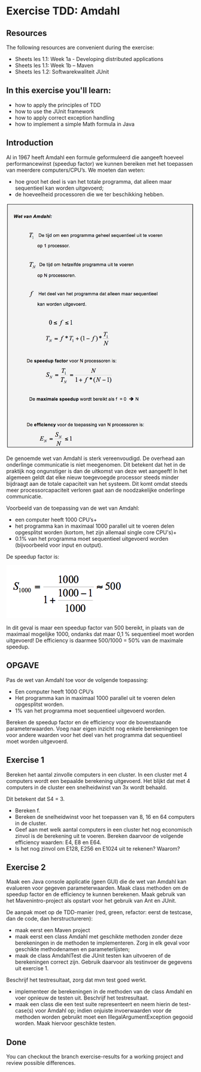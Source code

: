 Exercise TDD: Amdahl
=========================
Resources
-------------
The following resources are convenient during the exercise:

* Sheets les 1.1: Week 1a - Developing distributed applications
* Sheets les 1.1: Week 1b – Maven
* Sheets les 1.2: Softwarekwaliteit JUnit

In this exercise you'll learn:
------------------------------
* how to apply the principles of TDD
* how to use the JUnit framework
* how to apply correct exception handling
* how to implement a simple Math formula in Java


Introduction
------------
Al in 1967 heeft Amdahl een formule geformuleerd die aangeeft hoeveel performancewinst (speedup factor) we kunnen bereiken met het toepassen van meerdere computers/CPU’s. We moeten dan weten:
* hoe groot het deel is van het totale programma, dat alleen maar sequentieel kan worden uitgevoerd;
* de hoeveelheid processoren die we ter beschikking hebben.

![Alt text](images/amdahl-law.png)

De genoemde wet van Amdahl is sterk vereenvoudigd. De overhead aan onderlinge communicatie is niet meegenomen. Dit betekent dat het in de praktijk nog ongunstiger is dan de uitkomst van deze wet aangeeft! In het algemeen geldt dat elke nieuw toegevoegde processor steeds minder bijdraagt aan de totale capaciteit van het systeem. Dit komt omdat steeds meer processorcapaciteit verloren gaat aan de noodzakelijke onderlinge communicatie.

Voorbeeld van de toepassing van de wet van Amdahl:
* een computer heeft 1000 CPU’s+
* het programma kan in maximaal 1000 parallel uit te voeren delen opgesplitst worden (kortom, het zijn allemaal single core CPU's)+
* 0.1% van het programma moet sequentieel uitgevoerd worden (bijvoorbeeld voor input en output).

De speedup factor is:

![Alt text](images/example-speedup.png)

In dit geval is maar een speedup factor van 500 bereikt, in plaats van de maximaal mogelijke 1000, ondanks dat maar 0,1 % sequentieel moet worden uitgevoerd! De efficiency is daarmee 500/1000 = 50% van de maximale speedup.

OPGAVE
------
Pas de wet van Amdahl toe voor de volgende toepassing:
* Een computer heeft 1000 CPU’s
* Het programma kan in maximaal 1000 parallel uit te voeren delen opgesplitst worden.
* 1% van het programma moet sequentieel uitgevoerd worden.

Bereken de speedup factor en de efficiency voor de bovenstaande parameterwaarden. Voeg naar eigen inzicht nog enkele berekeningen toe voor andere waarden voor het deel van het programma dat sequentieel moet worden uitgevoerd.

Exercise 1
----------
Bereken het aantal zinvolle computers in een cluster. In een cluster met 4 computers wordt een bepaalde berekening uitgevoerd. Het blijkt dat met 4 computers in de cluster een snelheidwinst van 3x wordt behaald.

Dit betekent dat S4 = 3.
* Bereken f.
* Bereken de snelheidwinst voor het toepassen van 8, 16 en 64 computers in de cluster.
* Geef aan met welk aantal computers in een cluster het nog economisch zinvol is de berekening uit te voeren. Bereken daarvoor de volgende efficiency waarden: E4, E8 en E64.
* Is het nog zinvol om E128, E256 en E1024 uit te rekenen? Waarom?

Exercise 2
----------
Maak een Java console applicatie (geen GUI) die de wet van Amdahl kan evalueren voor gegeven parameterwaarden. Maak class methoden om de speedup factor en de efficiency te kunnen berekenen. Maak gebruik van het Mavenintro-project als opstart voor het gebruik van Ant en JUnit.

De aanpak moet op de TDD-manier (red, green, refactor: eerst de testcase, dan de code, dan herstructureren):
* maak eerst een Maven project
* maak eerst een class Amdahl met geschikte methoden zonder deze berekeningen in de methoden te implementeren. Zorg in elk geval voor geschikte methodenamen en parameterlijsten;
* maak de class AmdahlTest die JUnit testen kan uitvoeren of de berekeningen correct zijn. Gebruik daarvoor als testinvoer de gegevens uit exercise 1.

Beschrijf het testresultaat, zorg dat mvn test goed werkt.
* implementeer de berekeningen in de methoden van de class Amdahl en voer opnieuw de testen uit. Beschrijf het testresultaat.
* maak een class die een test suite representeert en neem hierin de test-case(s) voor Amdahl op;
indien onjuiste invoerwaarden voor de methoden worden gebruikt moet een IllegalArgumentException gegooid worden. Maak hiervoor geschikte testen.

Done
----
You can checkout the branch exercise-results for a working project and review possible differences.
